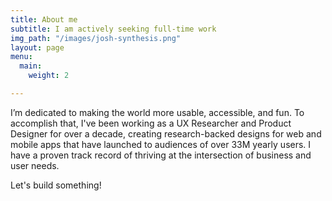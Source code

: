 ```yaml
---
title: About me
subtitle: I am actively seeking full-time work
img_path: "/images/josh-synthesis.png"
layout: page
menu:
  main:
    weight: 2

---
```

I’m dedicated to making the world more usable, accessible, and fun. To accomplish that, I've been working as a UX Researcher and Product Designer for over a decade, creating research-backed designs for web and mobile apps that have launched to audiences of over 33M yearly users. I have a proven track record of thriving at the intersection of business and user needs.

Let's build something!